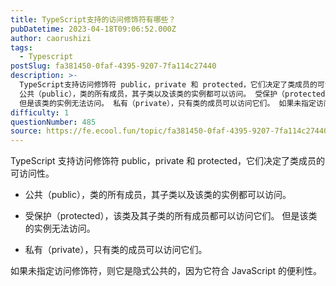 ```yaml
---
title: TypeScript支持的访问修饰符有哪些？
pubDatetime: 2023-04-18T09:06:52.000Z
author: caorushizi
tags:
  - Typescript
postSlug: fa381450-0faf-4395-9207-7fa114c27440
description: >-
  TypeScript支持访问修饰符 public，private 和 protected，它们决定了类成员的可访问性。
  公共（public），类的所有成员，其子类以及该类的实例都可以访问。 受保护（protected），该类及其子类的所有成员都可以访问它们。
  但是该类的实例无法访问。 私有（private），只有类的成员可以访问它们。 如果未指定访问修饰符，则它是隐式公共的，因为它符合 JavaS
difficulty: 1
questionNumber: 485
source: https://fe.ecool.fun/topic/fa381450-0faf-4395-9207-7fa114c27440
---
```


TypeScript 支持访问修饰符 public，private 和 protected，它们决定了类成员的可访问性。

- 公共（public），类的所有成员，其子类以及该类的实例都可以访问。

- 受保护（protected），该类及其子类的所有成员都可以访问它们。 但是该类的实例无法访问。

- 私有（private），只有类的成员可以访问它们。

如果未指定访问修饰符，则它是隐式公共的，因为它符合 JavaScript 的便利性。
